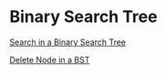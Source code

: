# Binary Search Tree

[Search in a Binary Search Tree](https://leetcode.com/problems/search-in-a-binary-search-tree/?envType=study-plan-v2&envId=leetcode-75)

[Delete Node in a BST](https://leetcode.com/problems/delete-node-in-a-bst/?envType=study-plan-v2&envId=leetcode-75)
